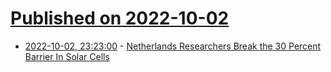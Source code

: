 # [Published on 2022-10-02](index.md)

* [2022-10-02, 23:23:00](https://hardware.slashdot.org/story/22/10/02/1723218/netherlands-researchers-break-the-30-percent-barrier-in-solar-cells?utm_source=rss1.0mainlinkanon&utm_medium=feed) - [Netherlands Researchers Break the 30 Percent Barrier In Solar Cells](https://hardware.slashdot.org/story/22/10/02/1723218/netherlands-researchers-break-the-30-percent-barrier-in-solar-cells?utm_source=rss1.0mainlinkanon&utm_medium=feed)
